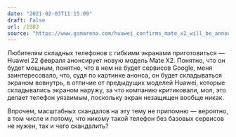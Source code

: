 ```yaml
---
date: "2021-02-03T11:15:09"
draft: False
url: /1983
source: "https://www.gsmarena.com/huawei_confirms_mate_x2_will_be_announced_on_february_22-news-47543.php"
---
```


Любителям складных телефонов с гибкими экранами приготовиться — Huawei 22 февраля анонсирует новую модель Mate X2. Понятно, что он будет мощным, понятно, что в нем не будет сервисов Google, меня заинтересовало, что, судя по картинке анонса, он будет складываться экраном вовнутрь, в отличие от предыдущих моделей Huawei, которые складывались экраном наружу, за что компанию критиковали, мол, это делает телефон уязвимым, поскольку экран незащищен вообще никак.

Впрочем, масштабных скандалов на эту тему не припомню — вероятно, в том числе и потому, что никому такой телефон без базовых сервисов не нужен, так и чего скандалить?
